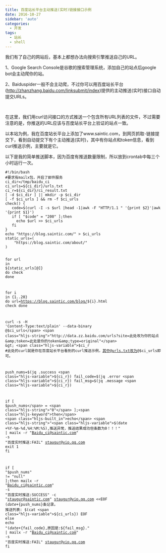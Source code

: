 ```yaml
---
title: 百度站长平台主动推送(实时)链接接口示例
date: 2016-10-27
sidebar: 'auto'
categories:
  - 开发
tags:
  - 站长
  - shell
---
```


<p>我们有了自己的网站后，基本上都想办法向搜索引擎推送自己的URL。</p><p>1、Google Search Console是谷歌的搜索管理系统，添加自己的站点后google bot会主动爬你的站。</p><p>2、Baiduspider一般不会主动爬，不过你可以用百度站长平台(<a href="http://zhanzhang.baidu.com/linksubmit/index" target="_blank">http://zhanzhang.baidu.com/linksubmit/index</a>)提供的主动推送(实时)接口自动提交URLs。</p><p><br></p><p>在这里，我们用curl访问接口的方式推送一个包含所有URL列表的文件，不过需要注意的是，你推送的URL应该与百度站长平台上验证的站点一致。</p><p>以本站为例，我在百度站长平台上添加了www.saintic.com，到网页抓取-链接提交下，看到自动提交下有个主动推送(实时)，其中有你站点和token信息，看到curl推送示例，主要就是它。</p><p>以下是我的简单推送脚本，因为百度有推送数量限制，所以放到crontab中每三个小时运行一次。</p><pre style="max-width: 100%;"><code class="bash hljs" codemark="1"><span class="hljs-meta">#!/bin/bash</span>
<span class="hljs-comment">#要求有mailx包，开启了邮件服务</span>
ci_dir=/tmp/baidu_ci
ci_urls=<span class="hljs-variable">${ci_dir}</span>/urls.txt
ci_r=<span class="hljs-variable">${ci_dir}</span>/ci_result.txt
[ <span class="hljs-_">-d</span> <span class="hljs-variable">$ci_dir</span> ] || mkdir -p <span class="hljs-variable">$ci_dir</span>
[ <span class="hljs-_">-f</span> <span class="hljs-variable">$ci_urls</span> ] &amp;&amp; rm <span class="hljs-_">-f</span> <span class="hljs-variable">$ci_urls</span>
<span class="hljs-function"><span class="hljs-title">check</span></span>() {
   code=$(curl -I <span class="hljs-_">-s</span> <span class="hljs-variable">$url</span> |head -1|awk -F <span class="hljs-string">"HTTP/1.1 "</span> <span class="hljs-string">'{print $2}'</span>|awk <span class="hljs-string">'{print $1}'</span>)
   <span class="hljs-keyword">if</span> [ <span class="hljs-string">"<span class="hljs-variable">$code</span>"</span> = <span class="hljs-string">"200"</span> ];<span class="hljs-keyword">then</span>
     <span class="hljs-built_in">echo</span> <span class="hljs-variable">$url</span> &gt;&gt; <span class="hljs-variable">$ci_urls</span>
   <span class="hljs-keyword">fi</span>
}
<span class="hljs-built_in">echo</span> <span class="hljs-string">"https://blog.saintic.com/"</span> &gt; <span class="hljs-variable">$ci_urls</span>
static_urls=(
    <span class="hljs-string">"https://blog.saintic.com/about/"</span>
)

<span class="hljs-keyword">for</span> url <span class="hljs-keyword">in</span> <span class="hljs-variable">${static_urls[@]}</span>
<span class="hljs-keyword">do</span>
   check
<span class="hljs-keyword">done</span> 

<span class="hljs-keyword">for</span> i <span class="hljs-keyword">in</span> {1..20}
<span class="hljs-keyword">do</span>
   url=https://blog.saintic.com/blog/<span class="hljs-variable">${i}</span>.html
   check
<span class="hljs-keyword">done</span>

curl <span class="hljs-_">-s</span> -H <span class="hljs-string">'Content-Type:text/plain'</span> --data-binary @<span class="hljs-variable">$ci_urls</span> <span class="hljs-string">"http://data.zz.baidu.com/urls?site=此处改为你的站点&amp;token=此处是你的token&amp;type=original"</span> &gt; <span class="hljs-variable">$ci_r</span>
<span class="hljs-comment">#此处的curl就是你在百度站长平台看到的curl推送示例，其中@urls.txt改为@$ci_urls即可。</span>

push_nums=$(jq .success <span class="hljs-variable">${ci_r}</span>)
fail_code=$(jq .error <span class="hljs-variable">${ci_r}</span>)
fail_msg=$(jq .message <span class="hljs-variable">${ci_r}</span>)

<span class="hljs-keyword">if</span> [ <span class="hljs-variable">$push_nums</span> = <span class="hljs-string">"0"</span> ];<span class="hljs-keyword">then</span>
    <span class="hljs-built_in">echo</span> <span class="hljs-string">"<span class="hljs-variable">$(date +%Y-%m-%d,%H:%M:%S)</span>,推送异常，推送结果成功但条数为0！！！"</span> | mailx -r <span class="hljs-string">"Baidu_ci@saintic.com"</span> <span class="hljs-_">-s</span> <span class="hljs-string">"百度实时推送:FAIL"</span> staugur@vip.qq.com
    <span class="hljs-built_in">exit</span> 1
<span class="hljs-keyword">fi</span>

<span class="hljs-keyword">if</span> [ <span class="hljs-string">"<span class="hljs-variable">$push_nums</span>"</span> != <span class="hljs-string">"null"</span> ];<span class="hljs-keyword">then</span>
    mailx -r <span class="hljs-string">"Baidu_ci@saintic.com"</span> <span class="hljs-_">-s</span> <span class="hljs-string">"百度实时推送:SUCCESS"</span> -c <span class="hljs-string">"staugur@saintic.com"</span> staugur@vip.qq.com &lt;&lt;EOF
$(date +%Y-%m-%d,%H:%M:%S),成功推送<span class="hljs-variable">${push_nums}</span>条记录。
推送列表:
$(cat <span class="hljs-variable">${ci_urls}</span>)
EOF
<span class="hljs-keyword">else</span>
    <span class="hljs-built_in">echo</span> <span class="hljs-string">"<span class="hljs-variable">$(date +%Y-%m-%d,%H:%M:%S)</span>,推送错误,错误代码:<span class="hljs-variable">${fail_code}</span>,原因是:<span class="hljs-variable">${fail_msg}</span>."</span> | mailx -r <span class="hljs-string">"Baidu_ci@saintic.com"</span> <span class="hljs-_">-s</span> <span class="hljs-string">"百度实时推送:FAIL"</span> staugur@vip.qq.com
<span class="hljs-keyword">fi</span></code></pre>